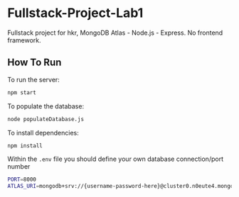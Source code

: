 # Fullstack-Project-Lab1

Fullstack project for hkr, MongoDB Atlas - Node.js - Express. No frontend framework.

## How To Run

To run the server:

```zsh
npm start
```

To populate the database:

```zsh
node populateDatabase.js
```

To install dependencies:

```zsh
npm install
```

Within the `.env` file you should define your own database connection/port number

```zsh
PORT=8000
ATLAS_URI=mongodb+srv://{username-password-here}@cluster0.n0eute4.mongodb.net/{db}?retryWrites=true&w=majority
```
